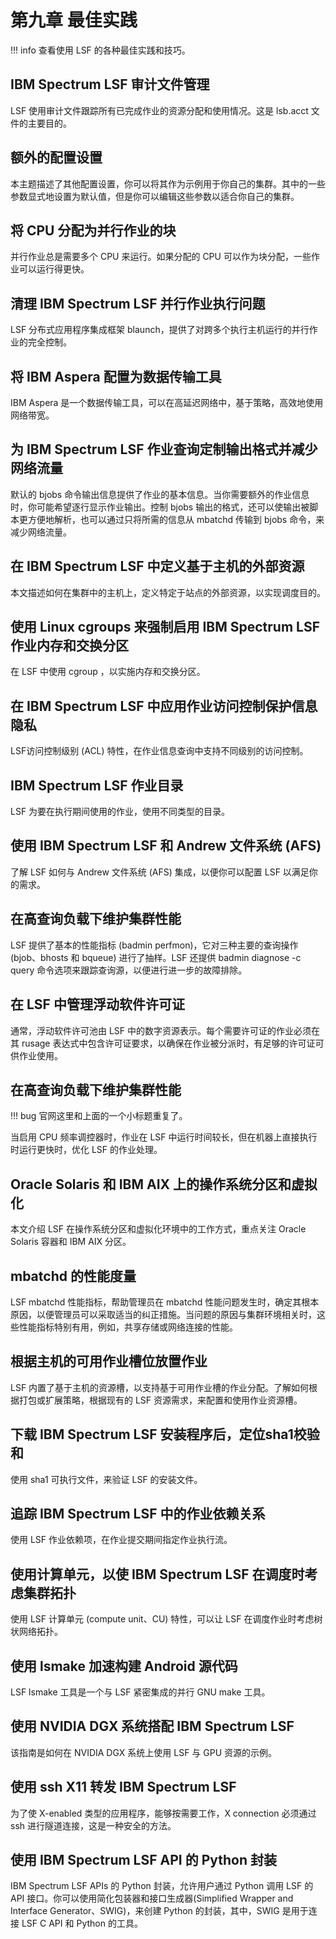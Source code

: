 # 第九章 最佳实践

!!! info
    查看使用 LSF 的各种最佳实践和技巧。


## IBM Spectrum LSF 审计文件管理
LSF 使用审计文件跟踪所有已完成作业的资源分配和使用情况。这是 lsb.acct 文件的主要目的。

## 额外的配置设置
本主题描述了其他配置设置，你可以将其作为示例用于你自己的集群。其中的一些参数显式地设置为默认值，但是你可以编辑这些参数以适合你自己的集群。

## 将 CPU 分配为并行作业的块
并行作业总是需要多个 CPU 来运行。如果分配的 CPU 可以作为块分配，一些作业可以运行得更快。

## 清理 IBM Spectrum LSF 并行作业执行问题
LSF 分布式应用程序集成框架 blaunch，提供了对跨多个执行主机运行的并行作业的完全控制。

## 将 IBM Aspera 配置为数据传输工具
IBM Aspera 是一个数据传输工具，可以在高延迟网络中，基于策略，高效地使用网络带宽。

## 为 IBM Spectrum LSF 作业查询定制输出格式并减少网络流量
默认的 bjobs 命令输出信息提供了作业的基本信息。当你需要额外的作业信息时，你可能希望逐行显示作业输出。控制 bjobs 输出的格式，还可以使输出被脚本更方便地解析，也可以通过只将所需的信息从 mbatchd 传输到 bjobs 命令，来减少网络流量。

## 在 IBM Spectrum LSF 中定义基于主机的外部资源
本文描述如何在集群中的主机上，定义特定于站点的外部资源，以实现调度目的。

## 使用 Linux cgroups 来强制启用 IBM Spectrum LSF 作业内存和交换分区
在 LSF 中使用 cgroup ，以实施内存和交换分区。

## 在 IBM Spectrum LSF 中应用作业访问控制保护信息隐私
LSF访问控制级别 (ACL) 特性，在作业信息查询中支持不同级别的访问控制。

## IBM Spectrum LSF 作业目录
LSF 为要在执行期间使用的作业，使用不同类型的目录。

## 使用 IBM Spectrum LSF 和 Andrew 文件系统 (AFS)
了解 LSF 如何与 Andrew 文件系统 (AFS) 集成，以便你可以配置 LSF 以满足你的需求。

## 在高查询负载下维护集群性能
LSF 提供了基本的性能指标 (badmin perfmon)，它对三种主要的查询操作 (bjob、bhosts 和 bqueue) 进行了抽样。LSF 还提供 badmin diagnose -c query 命令选项来跟踪查询源，以便进行进一步的故障排除。

## 在 LSF 中管理浮动软件许可证
通常，浮动软件许可池由 LSF 中的数字资源表示。每个需要许可证的作业必须在其 rusage 表达式中包含许可证要求，以确保在作业被分派时，有足够的许可证可供作业使用。

## 在高查询负载下维护集群性能
!!! bug
    官网这里和上面的一个小标题重复了。
    
当启用 CPU 频率调控器时，作业在 LSF 中运行时间较长，但在机器上直接执行时运行更快时，优化 LSF 的作业处理。

## Oracle Solaris 和 IBM AIX 上的操作系统分区和虚拟化
本文介绍 LSF 在操作系统分区和虚拟化环境中的工作方式，重点关注 Oracle Solaris 容器和 IBM AIX 分区。

## mbatchd 的性能度量
LSF mbatchd 性能指标，帮助管理员在 mbatchd 性能问题发生时，确定其根本原因，以便管理员可以采取适当的纠正措施。当问题的原因与集群环境相关时，这些性能指标特别有用，例如，共享存储或网络连接的性能。

## 根据主机的可用作业槽位放置作业
LSF 内置了基于主机的资源槽，以支持基于可用作业槽的作业分配。了解如何根据打包或扩展策略，根据现有的 LSF 资源需求，来配置和使用作业资源槽。

## 下载 IBM Spectrum LSF 安装程序后，定位sha1校验和
使用 sha1 可执行文件，来验证 LSF 的安装文件。

## 追踪 IBM Spectrum LSF 中的作业依赖关系
使用 LSF 作业依赖项，在作业提交期间指定作业执行流。

## 使用计算单元，以使 IBM Spectrum LSF 在调度时考虑集群拓扑
使用 LSF 计算单元 (compute unit、CU) 特性，可以让 LSF 在调度作业时考虑树状网络拓扑。

## 使用 lsmake 加速构建 Android 源代码
LSF lsmake 工具是一个与 LSF 紧密集成的并行 GNU make 工具。

## 使用 NVIDIA DGX 系统搭配 IBM Spectrum LSF
该指南是如何在 NVIDIA DGX 系统上使用 LSF 与 GPU 资源的示例。

## 使用 ssh X11 转发 IBM Spectrum LSF
为了使 X-enabled 类型的应用程序，能够按需要工作，X connection 必须通过 ssh 进行隧道连接，这是一种安全的方法。

## 使用 IBM Spectrum LSF API 的 Python 封装
IBM Spectrum LSF APIs 的 Python 封装，允许用户通过 Python 调用 LSF 的 API 接口。你可以使用简化包装器和接口生成器(Simplified Wrapper and Interface Generator、SWIG)，来创建 Python 的封装，其中，SWIG 是用于连接 LSF C API 和 Python 的工具。